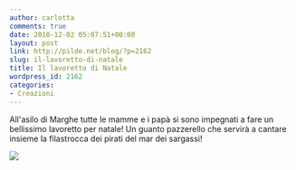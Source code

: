 ```yaml
---
author: carlotta
comments: true
date: 2010-12-02 05:07:51+00:00
layout: post
link: http://pilde.net/blog/?p=2162
slug: il-lavoretto-di-natale
title: Il lavoretto di Natale
wordpress_id: 2162
categories:
- Creazioni
---
```


All'asilo di Marghe tutte le mamme e i papà si sono impegnati a fare un bellissimo lavoretto per natale! Un guanto pazzerello che servirà a cantare insieme la filastrocca dei pirati del mar dei sargassi!

![](http://pilde.net/blog/wp-content/uploads/2010/12/lavoretto_natale1.jpg)



